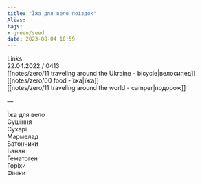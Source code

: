 ```yaml
---
title: "Їжа для вело поїздок"
Alias: 
tags:
- green/seed
date: 2023-08-04 10:59
---
```

Links:  
22.04.2022 / 0413  
[[notes/zero/11 traveling around the Ukraine - bicycle|велосипед]]  
[[notes/zero/00 food - їжа|їжа]]  
[[notes/zero/11 traveling around the world - camper|подорож]]

—  

Їжа для вело  
Сушіння  
Сухарі  
Мармелад  
Батончики  
Банан  
Гематоген  
Горіхи  
Фініки